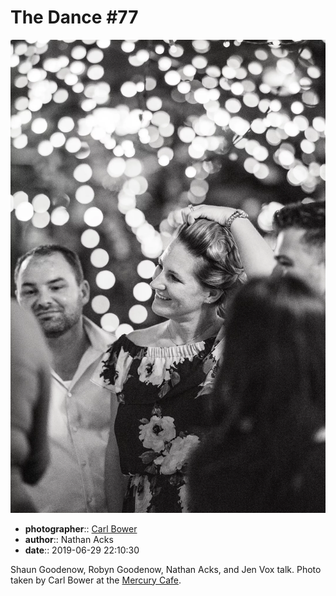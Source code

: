 # The Dance \#77

![Shaun Goodenow, Robyn Goodenow, Nathan Acks, and Jen Vox talk](assets/2019-06-29-set-4-the-dance-77.webp)

* **photographer**:: [Carl Bower](https://carlbowerphotos.com)
* **author**:: Nathan Acks
* **date**:: 2019-06-29 22:10:30

Shaun Goodenow, Robyn Goodenow, Nathan Acks, and Jen Vox talk. Photo taken by Carl Bower at the [Mercury Cafe](http://mercurycafe.com).
